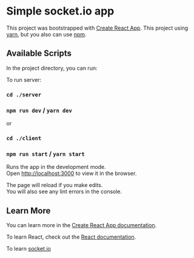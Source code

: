 # Simple socket.io app

This project was bootstrapped with [Create React App](https://github.com/facebook/create-react-app).
This project using [yarn](https://yarnpkg.com/getting-started), but you also can use [npm](https://docs.npmjs.com/about-npm).

## Available Scripts

In the project directory, you can run:

To run server:
### `cd ./server`
### `npm run dev` / `yarn dev`
or
### `cd ./client`
### `npm run start` / `yarn start`

Runs the app in the development mode.\
Open [http://localhost:3000](http://localhost:3000) to view it in the browser.

The page will reload if you make edits.\
You will also see any lint errors in the console.

## Learn More

You can learn more in the [Create React App documentation](https://facebook.github.io/create-react-app/docs/getting-started).

To learn React, check out the [React documentation](https://reactjs.org/).

To learn [socket.io](https://socket.io/docs/v3)
